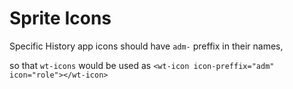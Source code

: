 # Sprite Icons

Specific History app icons should have `adm-` preffix in their names,

so that `wt-icons` would be used as `<wt-icon icon-preffix="adm" icon="role"></wt-icon>`
